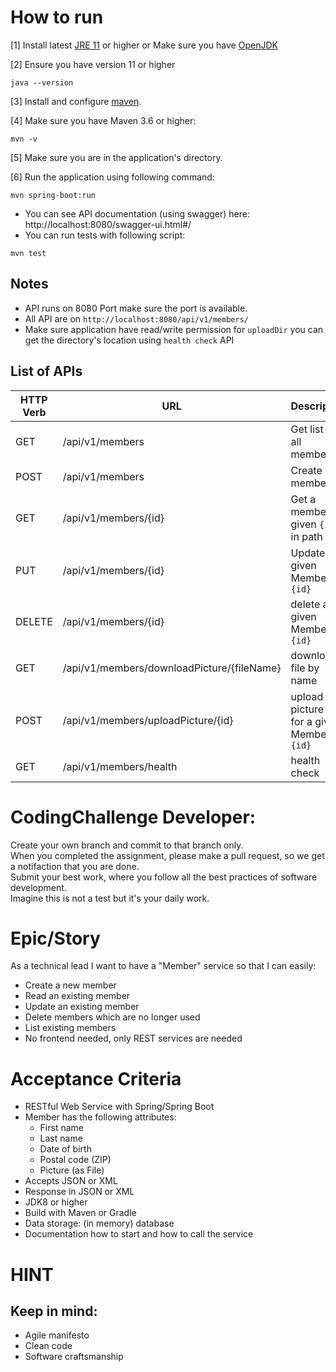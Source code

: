 # How to run
[1] Install latest [JRE 11](https://www.oracle.com/technetwork/java/javase/downloads/index.html) or higher or Make sure you have [OpenJDK](https://openjdk.java.net/install/)

[2] Ensure you have version 11 or higher
```` shell script
java --version
````
[3] Install and configure [maven](https://maven.apache.org/).

[4] Make sure you have Maven 3.6 or higher:
```` shell script
mvn -v
```` 
[5] Make sure you are in the application's directory.

[6] Run the application using following command:
```` shell script
mvn spring-boot:run
```` 

- You can see API documentation (using swagger) here:
http://localhost:8080/swagger-ui.html#/
- You can run tests with following script:
```shell script
mvn test
```

## Notes
- API runs on 8080 Port make sure the port is available.
- All API are on `http://localhost:8080/api/v1/members/`
- Make sure application have read/write permission for `uploadDir` you can get the directory's location using `health check` API 

## List of APIs

| HTTP Verb | URL | Description |
| --------- | --- | ----------- | 
| GET | /api/v1/members | Get list of all members |
| POST | /api/v1/members | Create new member |
| GET | /api/v1/members/{id} | Get a member by given `{id}` in path |
| PUT | /api/v1/members/{id} | Update a given Member by `{id}` |
| DELETE | /api/v1/members/{id} | delete a given Member by `{id}` |
| GET | /api/v1/members/downloadPicture/{fileName} | download a file by name |
| POST | /api/v1/members/uploadPicture/{id} | upload a picture file for a given Member by `{id}` |
| GET | /api/v1/members/health | health check |

# CodingChallenge Developer:

Create your own branch and commit to that branch only.    
When you completed the assignment, please make a pull request, so we get a notifaction that you are done.     
Submit your best work, where you follow all the best practices of software development.    
Imagine this is not a test but it's your daily work.


# Epic/Story
As a technical lead I want to have a "Member" service so that I can easily:
* Create a new member
* Read an existing member
* Update an existing member
* Delete members which are no longer used
* List existing members
* No frontend needed, only REST services are needed

# Acceptance Criteria
* RESTful Web Service with Spring/Spring Boot
* Member has the following attributes:
  * First name
  * Last name
  * Date of birth
  * Postal code (ZIP)
  * Picture (as File)
* Accepts JSON or XML
* Response in JSON or XML
* JDK8 or higher
* Build with Maven or Gradle
* Data storage: (in memory) database
* Documentation how to start and how to call the service

# HINT
## Keep in mind:
* Agile manifesto
* Clean code
* Software craftsmanship
